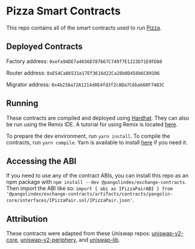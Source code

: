 # Pizza Smart Contracts
This repo contains all of the smart contracts used to run [Pizza](pangolin.exchange).

## Deployed Contracts
Factory address: `0xefa94DE7a4656D787667C749f7E1223D71E9FD88`

Router address: `0xE54Ca86531e17Ef3616d22Ca28b0D458b6C89106`

Migrator address: `0x4b23Aa72A1214d0E4fd3f2c8Da7C6ba660F7483C`

## Running
These contracts are compiled and deployed using [Hardhat](https://hardhat.org/). They can also be run using the Remix IDE. A tutorial for using Remix is located [here](https://docs.BNB.network/build/tutorials/platform/deploy-a-smart-contract-on-avalanche-using-remix-and-metamask).

To prepare the dev environment, run `yarn install`. To compile the contracts, run `yarn compile`. Yarn is available to install [here](https://classic.yarnpkg.com/en/docs/install/#debian-stable) if you need it.

## Accessing the ABI
If you need to use any of the contract ABIs, you can install this repo as an npm package with `npm install --dev @pangolindex/exchange-contracts`. Then import the ABI like so: `import { abi as IPizzaPairABI } from '@pangolindex/exchange-contracts/artifacts/contracts/pangolin-core/interfaces/IPizzaPair.sol/IPizzaPair.json'`.

## Attribution
These contracts were adapted from these Uniswap repos: [uniswap-v2-core](https://github.com/Uniswap/uniswap-v2-core), [uniswap-v2-periphery](https://github.com/Uniswap/uniswap-v2-core), and [uniswap-lib](https://github.com/Uniswap/uniswap-lib).
